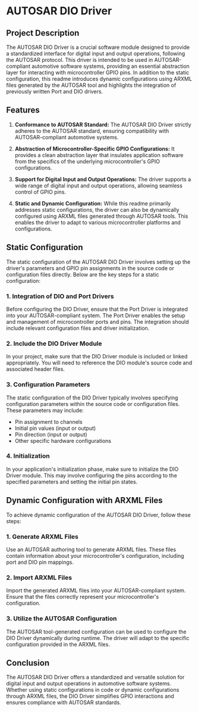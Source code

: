 # AUTOSAR DIO Driver

## Project Description

The AUTOSAR DIO Driver is a crucial software module designed to provide a standardized interface for digital input and output operations, following the AUTOSAR protocol. This driver is intended to be used in AUTOSAR-compliant automotive software systems, providing an essential abstraction layer for interacting with microcontroller GPIO pins. In addition to the static configuration, this readme introduces dynamic configurations using ARXML files generated by the AUTOSAR tool and highlights the integration of previously written Port and DIO drivers.

## Features

1. **Conformance to AUTOSAR Standard:** The AUTOSAR DIO Driver strictly adheres to the AUTOSAR standard, ensuring compatibility with AUTOSAR-compliant automotive systems.

2. **Abstraction of Microcontroller-Specific GPIO Configurations:** It provides a clean abstraction layer that insulates application software from the specifics of the underlying microcontroller's GPIO configurations.

3. **Support for Digital Input and Output Operations:** The driver supports a wide range of digital input and output operations, allowing seamless control of GPIO pins.

4. **Static and Dynamic Configuration:** While this readme primarily addresses static configurations, the driver can also be dynamically configured using ARXML files generated through AUTOSAR tools. This enables the driver to adapt to various microcontroller platforms and configurations.

## Static Configuration

The static configuration of the AUTOSAR DIO Driver involves setting up the driver's parameters and GPIO pin assignments in the source code or configuration files directly. Below are the key steps for a static configuration:

### 1. Integration of DIO and Port Drivers

Before configuring the DIO Driver, ensure that the Port Driver is integrated into your AUTOSAR-compliant system. The Port Driver enables the setup and management of microcontroller ports and pins. The integration should include relevant configuration files and driver initialization.

### 2. Include the DIO Driver Module

In your project, make sure that the DIO Driver module is included or linked appropriately. You will need to reference the DIO module's source code and associated header files.

### 3. Configuration Parameters

The static configuration of the DIO Driver typically involves specifying configuration parameters within the source code or configuration files. These parameters may include:

- Pin assignment to channels
- Initial pin values (input or output)
- Pin direction (input or output)
- Other specific hardware configurations

### 4. Initialization

In your application's initialization phase, make sure to initialize the DIO Driver module. This may involve configuring the pins according to the specified parameters and setting the initial pin states.

## Dynamic Configuration with ARXML Files

To achieve dynamic configuration of the AUTOSAR DIO Driver, follow these steps:

### 1. Generate ARXML Files

Use an AUTOSAR authoring tool to generate ARXML files. These files contain information about your microcontroller's configuration, including port and DIO pin mappings.

### 2. Import ARXML Files

Import the generated ARXML files into your AUTOSAR-compliant system. Ensure that the files correctly represent your microcontroller's configuration.

### 3. Utilize the AUTOSAR Configuration

The AUTOSAR tool-generated configuration can be used to configure the DIO Driver dynamically during runtime. The driver will adapt to the specific configuration provided in the ARXML files.

## Conclusion

The AUTOSAR DIO Driver offers a standardized and versatile solution for digital input and output operations in automotive software systems. Whether using static configurations in code or dynamic configurations through ARXML files, the DIO Driver simplifies GPIO interactions and ensures compliance with AUTOSAR standards.
